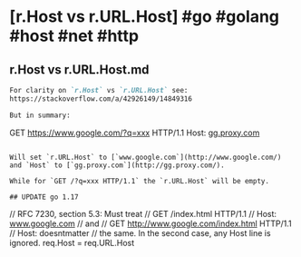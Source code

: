 # [r.Host vs r.URL.Host] #go #golang #host #net #http

## r.Host vs r.URL.Host.md

```markdown
For clarity on `r.Host` vs `r.URL.Host` see:  
https://stackoverflow.com/a/42926149/14849316

But in summary:

```
GET https://www.google.com/?q=xxx HTTP/1.1
Host: [gg.proxy.com](http://gg.proxy.com/)
```

Will set `r.URL.Host` to [`www.google.com`](http://www.google.com/) and `Host` to [`gg.proxy.com`](http://gg.proxy.com/).  

While for `GET /?q=xxx HTTP/1.1` the `r.URL.Host` will be empty.

## UPDATE go 1.17

```
// RFC 7230, section 5.3: Must treat
//      GET /index.html HTTP/1.1
//      Host: www.google.com
// and
//      GET http://www.google.com/index.html HTTP/1.1
//      Host: doesntmatter
// the same. In the second case, any Host line is ignored.
req.Host = req.URL.Host
```
```

